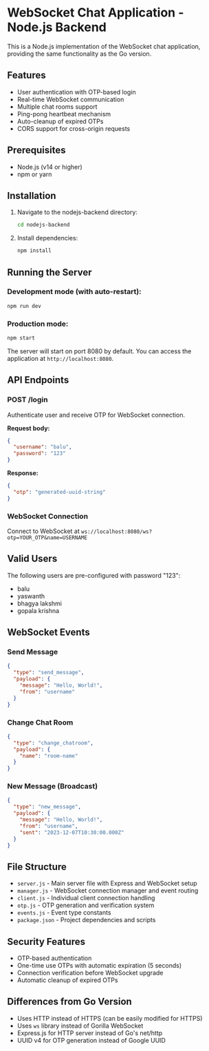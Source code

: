 # WebSocket Chat Application - Node.js Backend

This is a Node.js implementation of the WebSocket chat application, providing the same functionality as the Go version.

## Features

- User authentication with OTP-based login
- Real-time WebSocket communication
- Multiple chat rooms support
- Ping-pong heartbeat mechanism
- Auto-cleanup of expired OTPs
- CORS support for cross-origin requests

## Prerequisites

- Node.js (v14 or higher)
- npm or yarn

## Installation

1. Navigate to the nodejs-backend directory:

   ```bash
   cd nodejs-backend
   ```

2. Install dependencies:
   ```bash
   npm install
   ```

## Running the Server

### Development mode (with auto-restart):

```bash
npm run dev
```

### Production mode:

```bash
npm start
```

The server will start on port 8080 by default. You can access the application at `http://localhost:8080`.

## API Endpoints

### POST /login

Authenticate user and receive OTP for WebSocket connection.

**Request body:**

```json
{
  "username": "balu",
  "password": "123"
}
```

**Response:**

```json
{
  "otp": "generated-uuid-string"
}
```

### WebSocket Connection

Connect to WebSocket at `ws://localhost:8080/ws?otp=YOUR_OTP&name=USERNAME`

## Valid Users

The following users are pre-configured with password "123":

- balu
- yaswanth
- bhagya lakshmi
- gopala krishna

## WebSocket Events

### Send Message

```json
{
  "type": "send_message",
  "payload": {
    "message": "Hello, World!",
    "from": "username"
  }
}
```

### Change Chat Room

```json
{
  "type": "change_chatroom",
  "payload": {
    "name": "room-name"
  }
}
```

### New Message (Broadcast)

```json
{
  "type": "new_message",
  "payload": {
    "message": "Hello, World!",
    "from": "username",
    "sent": "2023-12-07T10:30:00.000Z"
  }
}
```

## File Structure

- `server.js` - Main server file with Express and WebSocket setup
- `manager.js` - WebSocket connection manager and event routing
- `client.js` - Individual client connection handling
- `otp.js` - OTP generation and verification system
- `events.js` - Event type constants
- `package.json` - Project dependencies and scripts

## Security Features

- OTP-based authentication
- One-time use OTPs with automatic expiration (5 seconds)
- Connection verification before WebSocket upgrade
- Automatic cleanup of expired OTPs

## Differences from Go Version

- Uses HTTP instead of HTTPS (can be easily modified for HTTPS)
- Uses `ws` library instead of Gorilla WebSocket
- Express.js for HTTP server instead of Go's net/http
- UUID v4 for OTP generation instead of Google UUID
